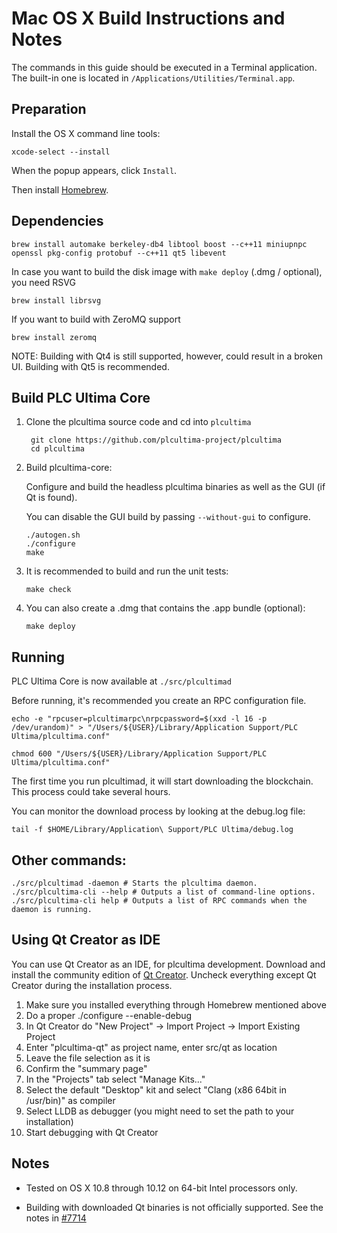 Mac OS X Build Instructions and Notes
====================================
The commands in this guide should be executed in a Terminal application.
The built-in one is located in `/Applications/Utilities/Terminal.app`.

Preparation
-----------
Install the OS X command line tools:

`xcode-select --install`

When the popup appears, click `Install`.

Then install [Homebrew](http://brew.sh).

Dependencies
----------------------

    brew install automake berkeley-db4 libtool boost --c++11 miniupnpc openssl pkg-config protobuf --c++11 qt5 libevent

In case you want to build the disk image with `make deploy` (.dmg / optional), you need RSVG

    brew install librsvg

If you want to build with ZeroMQ support
    
    brew install zeromq

NOTE: Building with Qt4 is still supported, however, could result in a broken UI. Building with Qt5 is recommended.

Build PLC Ultima Core
------------------------

1. Clone the plcultima source code and cd into `plcultima`

        git clone https://github.com/plcultima-project/plcultima
        cd plcultima

2.  Build plcultima-core:

    Configure and build the headless plcultima binaries as well as the GUI (if Qt is found).

    You can disable the GUI build by passing `--without-gui` to configure.

        ./autogen.sh
        ./configure
        make

3.  It is recommended to build and run the unit tests:

        make check

4.  You can also create a .dmg that contains the .app bundle (optional):

        make deploy

Running
-------

PLC Ultima Core is now available at `./src/plcultimad`

Before running, it's recommended you create an RPC configuration file.

    echo -e "rpcuser=plcultimarpc\nrpcpassword=$(xxd -l 16 -p /dev/urandom)" > "/Users/${USER}/Library/Application Support/PLC Ultima/plcultima.conf"

    chmod 600 "/Users/${USER}/Library/Application Support/PLC Ultima/plcultima.conf"

The first time you run plcultimad, it will start downloading the blockchain. This process could take several hours.

You can monitor the download process by looking at the debug.log file:

    tail -f $HOME/Library/Application\ Support/PLC Ultima/debug.log

Other commands:
-------

    ./src/plcultimad -daemon # Starts the plcultima daemon.
    ./src/plcultima-cli --help # Outputs a list of command-line options.
    ./src/plcultima-cli help # Outputs a list of RPC commands when the daemon is running.

Using Qt Creator as IDE
------------------------
You can use Qt Creator as an IDE, for plcultima development.
Download and install the community edition of [Qt Creator](https://www.qt.io/download/).
Uncheck everything except Qt Creator during the installation process.

1. Make sure you installed everything through Homebrew mentioned above
2. Do a proper ./configure --enable-debug
3. In Qt Creator do "New Project" -> Import Project -> Import Existing Project
4. Enter "plcultima-qt" as project name, enter src/qt as location
5. Leave the file selection as it is
6. Confirm the "summary page"
7. In the "Projects" tab select "Manage Kits..."
8. Select the default "Desktop" kit and select "Clang (x86 64bit in /usr/bin)" as compiler
9. Select LLDB as debugger (you might need to set the path to your installation)
10. Start debugging with Qt Creator

Notes
-----

* Tested on OS X 10.8 through 10.12 on 64-bit Intel processors only.

* Building with downloaded Qt binaries is not officially supported. See the notes in [#7714](https://github.com/bitcoin/bitcoin/issues/7714)
